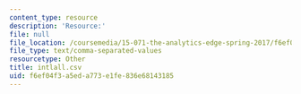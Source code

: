 ```yaml
---
content_type: resource
description: 'Resource:'
file: null
file_location: /coursemedia/15-071-the-analytics-edge-spring-2017/f6ef04f3a5eda773e1fe836e68143185_intlall.csv
file_type: text/comma-separated-values
resourcetype: Other
title: intlall.csv
uid: f6ef04f3-a5ed-a773-e1fe-836e68143185
---
```

